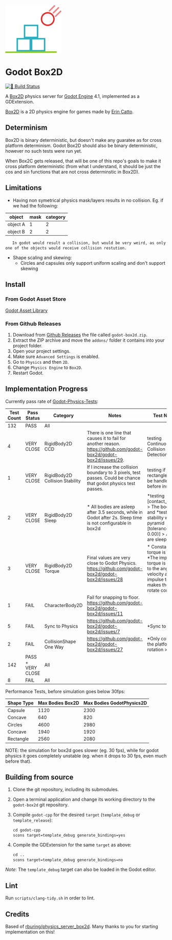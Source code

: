 ![Box2D Logo](box2d_icon.svg)

# Godot Box2D
[![🔗 Build Status](https://github.com/godot-box2d/godot-box2d/actions/workflows/runner.yml/badge.svg)](https://github.com/godot-box2d/godot-box2d/actions/workflows/runner.yml)

A [Box2D](https://github.com/erincatto/box2d) physics server for [Godot Engine](https://github.com/godotengine/godot) 4.1, implemented as a GDExtension.

[Box2D](https://github.com/erincatto/box2d) is a 2D physics engine for games made by [Erin Catto](https://box2d.org).

## Determinism

Box2D is binary deterministic, but doesn't make any guaratee as for cross platform determinism.
Godot Box2D should also be binary deterministic, however no such tests were run yet.

When Box2C gets released, that will be one of this repo's goals to make it cross platform deterministic (from what I understand, it should be just the cos and sin functions that are not cross determinstic in Box2D).

## Limitations

- Having non symetrical physics mask/layers results in no collision. Eg. if we had the following:

|object|mask|category|
|---|---|---|
|object A|1|2|
|object B|2|2|

       In godot would result a collision, but would be very weird, as only one of the objects would receive collision restution.

- Shape scaling and skewing:
  - Circles and capsules only support uniform scaling and don't support skewing

## Install

### From Godot Asset Store

[Godot Asset Library](https://godotengine.org/asset-library/asset/2007)

### From Github Releases

1. Download from [Github Releases](https://github.com/godot-box2d/godot-box2d/releases/latest) the file called `godot-box2d.zip`.
2. Extract the ZIP archive and move the `addons/` folder it contains into your project folder.
3. Open your project settings.
4. Make sure `Advanced Settings` is enabled.
5. Go to `Physics` and then `2D`.
6. Change `Physics Engine` to `Box2D`.
7. Restart Godot.

## Implementation Progress

Currently pass rate of [Godot-Physics-Tests](https://github.com/fabriceci/Godot-Physics-Tests):

Test Count|Pass Status|Category|Notes|Test Names|
--|--|--|--|--|
132|PASS|All|
4|VERY CLOSE|RigidBody2D CCD|There is one line that causes it to fail for another reason. https://github.com/godot-box2d/godot-box2d/issues/29.|testing Continuous Collision Detection (CCD)
1|VERY CLOSE|RigidBody2D Collision Stability|If I increase the collision boundary to 3 pixels, test passes. Could be chance that godot physics test passes.| testing if 450 rectangles can be handled before instablity
2|VERY CLOSE|RigidBody2D Sleep|* All bodies are asleep after 3.5 seconds, while in Godot after 2s. Sleep time is not configurable in box2d|*testing [contact_monitor] > The body sleep and *testing the stability with a pyramid [tolerance (2.50, 0.00)] > All body are sleep
3|VERY CLOSE|RigidBody2D Torque|Final values are very close to  Godot Physics. https://github.com/godot-box2d/godot-box2d/issues/28|* Constant torque is applied, *The impulse torque is applied to the angular velocity and *The impulse torque makes the body rotate correctly
1|FAIL|CharacterBody2D|Fail for snapping to floor. https://github.com/godot-box2d/godot-box2d/issues/11
5|FAIL|Sync to Physics|https://github.com/godot-box2d/godot-box2d/issues/7|*Sync to Physics
2|FAIL|CollisionShape One Way| https://github.com/godot-box2d/godot-box2d/issues/27|*Only collide if the platform rotation > 180°
142|PASS + VERY CLOSE|All|
8|FAIL|All|

Performance Tests, before simulation goes below 30fps:

Shape Type|Max Bodies Box2D|Max Bodies GodotPhysics2D|
--|--|--|
Capsule|1120|2300|
Concave|640|820|
Circles|4600|2980|
Concave|1940|1920|
Rectangle|2560|2080|

NOTE: the simulation for box2d goes slower (eg. 30 fps), while for godot physics it goes completely unstable (eg. when it drops to 30 fps, even much before that).

## Building from source

1. Clone the git repository, including its submodules.

2. Open a terminal application and change its working directory to the `godot-box2d` git repository.

3. Compile `godot-cpp` for the desired `target` (`template_debug` or `template_release`):

       cd godot-cpp
       scons target=template_debug generate_bindings=yes

4. Compile the GDExtension for the same `target` as above:

       cd ..
       scons target=template_debug generate_bindings=no

*Note*: The `template_debug` target can also be loaded in the Godot editor.

## Lint

Run `scripts/clang-tidy.sh` in order to lint.

## Credits

Based of [rburing/physics_server_box2d](https://github.com/rburing/physics_server_box2d). Many thanks to you for starting implementation on this!
